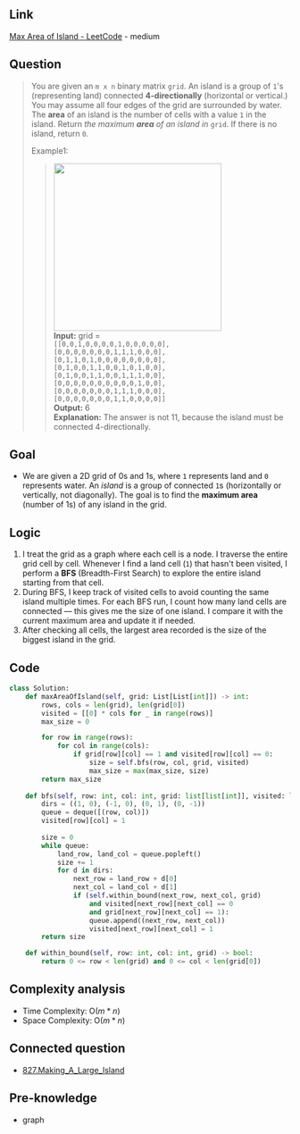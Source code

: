 ## Link
[Max Area of Island - LeetCode](https://leetcode.com/problems/max-area-of-island/description/) - medium
## Question
>You are given an `m x n` binary matrix `grid`. An island is a group of `1`'s (representing land) connected **4-directionally** (horizontal or vertical.) You may assume all four edges of the grid are surrounded by water.
>The **area** of an island is the number of cells with a value `1` in the island.
>Return _the maximum **area** of an island in_ `grid`. If there is no island, return `0`.
>
> Example1:
>> <img src="pic/pic_695.Max_Area_of_Island.png" width="300"/><br>
>>**Input:** grid = <br>
>>    `[[0,0,1,0,0,0,0,1,0,0,0,0,0],`<br>
>>      `[0,0,0,0,0,0,0,1,1,1,0,0,0],`<br>
>>      `[0,1,1,0,1,0,0,0,0,0,0,0,0],`<br>
>>      `[0,1,0,0,1,1,0,0,1,0,1,0,0],`<br>
>>      `[0,1,0,0,1,1,0,0,1,1,1,0,0],`<br>
>>      `[0,0,0,0,0,0,0,0,0,0,1,0,0],`<br>
>>      `[0,0,0,0,0,0,0,1,1,1,0,0,0],`<br>
>>      `[0,0,0,0,0,0,0,1,1,0,0,0,0]]`<br>
>>**Output:** 6<br>
>>**Explanation:** The answer is not 11, because the island must be connected 4-directionally.
## Goal
- We are given a 2D grid of 0s and 1s, where `1` represents land and `0` represents water. An _island_ is a group of connected `1`s (horizontally or vertically, not diagonally). The goal is to find the **maximum area** (number of 1s) of any island in the grid.
## Logic
1. I treat the grid as a graph where each cell is a node. I traverse the entire grid cell by cell. Whenever I find a land cell (`1`) that hasn't been visited, I perform a **BFS** (Breadth-First Search) to explore the entire island starting from that cell.
2. During BFS, I keep track of visited cells to avoid counting the same island multiple times. For each BFS run, I count how many land cells are connected — this gives me the size of one island. I compare it with the current maximum area and update it if needed.
3. After checking all cells, the largest area recorded is the size of the biggest island in the grid.

## Code
```python
class Solution:
    def maxAreaOfIsland(self, grid: List[List[int]]) -> int:
        rows, cols = len(grid), len(grid[0])
        visited = [[0] * cols for _ in range(rows)]
        max_size = 0

        for row in range(rows):
            for col in range(cols):
                if grid[row][col] == 1 and visited[row][col] == 0:
                    size = self.bfs(row, col, grid, visited)
                    max_size = max(max_size, size)
        return max_size
    
    def bfs(self, row: int, col: int, grid: list[list[int]], visited: list[list[int]]) -> int:
        dirs = ((1, 0), (-1, 0), (0, 1), (0, -1))
        queue = deque([(row, col)])
        visited[row][col] = 1
        
        size = 0
        while queue:
            land_row, land_col = queue.popleft()
            size += 1
            for d in dirs:
                next_row = land_row + d[0]
                next_col = land_col + d[1]
                if (self.within_bound(next_row, next_col, grid)
                    and visited[next_row][next_col] == 0
                    and grid[next_row][next_col] == 1):
                    queue.append((next_row, next_col))
                    visited[next_row][next_col] = 1
        return size

    def within_bound(self, row: int, col: int, grid) -> bool:
        return 0 <= row < len(grid) and 0 <= col < len(grid[0])
```

## Complexity analysis
- Time Complexity:  O($m * n$)
- Space Complexity: O($m * n$)
## Connected question
- [827.Making_A_Large_Island](./827.Making_A_Large_Island.md)
## Pre-knowledge
- graph
